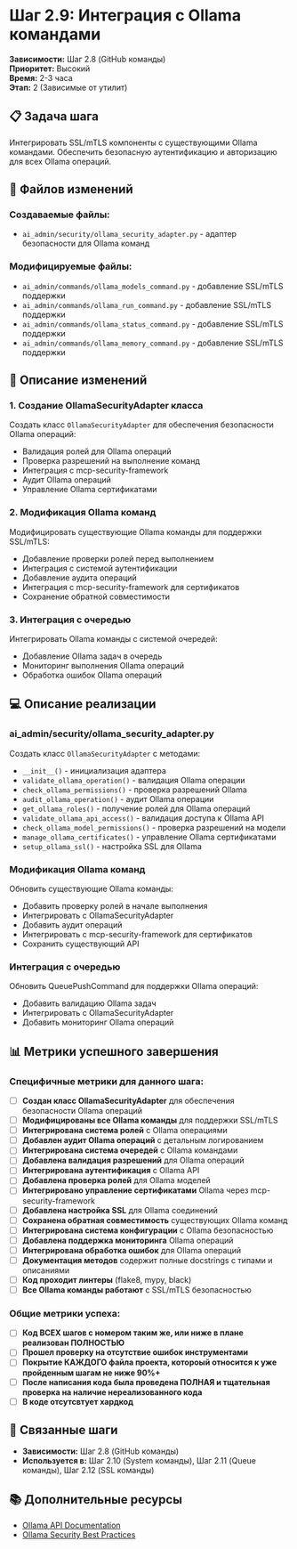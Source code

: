 # Шаг 2.9: Интеграция с Ollama командами

**Зависимости:** Шаг 2.8 (GitHub команды)  
**Приоритет:** Высокий  
**Время:** 2-3 часа  
**Этап:** 2 (Зависимые от утилит)

## 📋 Задача шага

Интегрировать SSL/mTLS компоненты с существующими Ollama командами. Обеспечить безопасную аутентификацию и авторизацию для всех Ollama операций.

## 📁 Файлов изменений

### Создаваемые файлы:
- `ai_admin/security/ollama_security_adapter.py` - адаптер безопасности для Ollama команд

### Модифицируемые файлы:
- `ai_admin/commands/ollama_models_command.py` - добавление SSL/mTLS поддержки
- `ai_admin/commands/ollama_run_command.py` - добавление SSL/mTLS поддержки
- `ai_admin/commands/ollama_status_command.py` - добавление SSL/mTLS поддержки
- `ai_admin/commands/ollama_memory_command.py` - добавление SSL/mTLS поддержки

## 🔧 Описание изменений

### 1. Создание OllamaSecurityAdapter класса
Создать класс `OllamaSecurityAdapter` для обеспечения безопасности Ollama операций:
- Валидация ролей для Ollama операций
- Проверка разрешений на выполнение команд
- Интеграция с mcp-security-framework
- Аудит Ollama операций
- Управление Ollama сертификатами

### 2. Модификация Ollama команд
Модифицировать существующие Ollama команды для поддержки SSL/mTLS:
- Добавление проверки ролей перед выполнением
- Интеграция с системой аутентификации
- Добавление аудита операций
- Интеграция с mcp-security-framework для сертификатов
- Сохранение обратной совместимости

### 3. Интеграция с очередью
Интегрировать Ollama команды с системой очередей:
- Добавление Ollama задач в очередь
- Мониторинг выполнения Ollama операций
- Обработка ошибок Ollama операций

## 💻 Описание реализации

### ai_admin/security/ollama_security_adapter.py
Создать класс `OllamaSecurityAdapter` с методами:
- `__init__()` - инициализация адаптера
- `validate_ollama_operation()` - валидация Ollama операции
- `check_ollama_permissions()` - проверка разрешений Ollama
- `audit_ollama_operation()` - аудит Ollama операции
- `get_ollama_roles()` - получение ролей для Ollama операций
- `validate_ollama_api_access()` - валидация доступа к Ollama API
- `check_ollama_model_permissions()` - проверка разрешений на модели
- `manage_ollama_certificates()` - управление Ollama сертификатами
- `setup_ollama_ssl()` - настройка SSL для Ollama

### Модификация Ollama команд
Обновить существующие Ollama команды:
- Добавить проверку ролей в начале выполнения
- Интегрировать с OllamaSecurityAdapter
- Добавить аудит операций
- Интегрировать с mcp-security-framework для сертификатов
- Сохранить существующий API

### Интеграция с очередью
Обновить QueuePushCommand для поддержки Ollama операций:
- Добавить валидацию Ollama задач
- Интегрировать с OllamaSecurityAdapter
- Добавить мониторинг Ollama операций

## 📊 Метрики успешного завершения

### Специфичные метрики для данного шага:
- [ ] **Создан класс OllamaSecurityAdapter** для обеспечения безопасности Ollama операций
- [ ] **Модифицированы все Ollama команды** для поддержки SSL/mTLS
- [ ] **Интегрирована система ролей** с Ollama операциями
- [ ] **Добавлен аудит Ollama операций** с детальным логированием
- [ ] **Интегрирована система очередей** с Ollama командами
- [ ] **Добавлена валидация разрешений** для Ollama операций
- [ ] **Интегрирована аутентификация** с Ollama API
- [ ] **Добавлена проверка ролей** для Ollama моделей
- [ ] **Интегрировано управление сертификатами** Ollama через mcp-security-framework
- [ ] **Добавлена настройка SSL** для Ollama соединений
- [ ] **Сохранена обратная совместимость** существующих Ollama команд
- [ ] **Интегрирована система конфигурации** с Ollama безопасностью
- [ ] **Добавлена поддержка мониторинга** Ollama операций
- [ ] **Интегрирована обработка ошибок** для Ollama операций
- [ ] **Документация методов** содержит полные docstrings с типами и описаниями
- [ ] **Код проходит линтеры** (flake8, mypy, black)
- [ ] **Все Ollama команды работают** с SSL/mTLS безопасностью

### Общие метрики успеха:
- [ ] **Код ВСЕХ шагов с номером таким же, или ниже в плане реализован ПОЛНОСТЬЮ**
- [ ] **Прошел проверку на отсутствие ошибок инструментами**
- [ ] **Покрытие КАЖДОГО файла проекта, котороый относится к уже пройденным шагам не ниже 90%+**
- [ ] **После написания кода была проведена ПОЛНАЯ и тщательная проверка на наличие нереализованного кода**
- [ ] **В коде отсутсвтует хардкод**

## 🔗 Связанные шаги

- **Зависимости:** Шаг 2.8 (GitHub команды)
- **Используется в:** Шаг 2.10 (System команды), Шаг 2.11 (Queue команды), Шаг 2.12 (SSL команды)

## 📚 Дополнительные ресурсы

- [Ollama API Documentation](https://github.com/ollama/ollama/blob/main/docs/api.md)
- [Ollama Security Best Practices](https://github.com/ollama/ollama/blob/main/docs/security.md)
